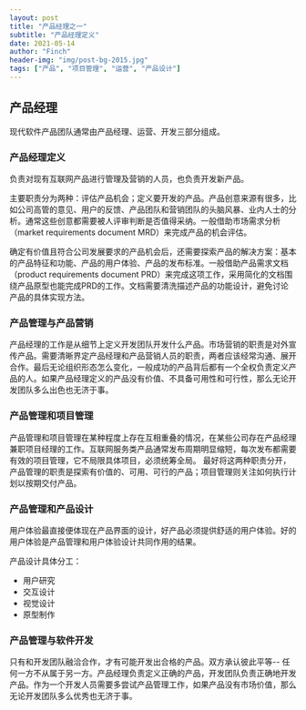 ```yaml
---
layout: post
title: "产品经理之一"
subtitle: "产品经理定义"
date: 2021-05-14
author: "Finch"
header-img: "img/post-bg-2015.jpg"
tags: ["产品", "项目管理", "运营", "产品设计"]
---
```


## 产品经理

现代软件产品团队通常由产品经理、运营、开发三部分组成。

### 产品经理定义

负责对现有互联网产品进行管理及营销的人员，也负责开发新产品。

主要职责分为两种：评估产品机会；定义要开发的产品。产品创意来源有很多，比如公司高管的意见、用户的反馈、产品团队和营销团队的头脑风暴、业内人士的分析。通常这些创意都需要被人评审判断是否值得采纳。一般借助市场需求分析（market requirements document MRD）来完成产品的机会评估。

确定有价值且符合公司发展要求的产品机会后，还需要探索产品的解决方案：基本的产品特征和功能、产品的用户体验、产品的发布标准。一般借助产品需求文档（product requirements document PRD）来完成这项工作，采用简化的文档围绕产品原型也能完成PRD的工作。文档需要清洗描述产品的功能设计，避免讨论产品的具体实现方法。

### 产品管理与产品营销

产品经理的工作是从细节上定义开发团队开发什么产品。市场营销的职责是对外宣传产品。需要清晰界定产品经理和产品营销人员的职责，两者应该经常沟通、展开合作。最后无论组织形态怎么变化，一般成功的产品背后都有一个全权负责定义产品的人。如果产品经理定义的产品没有价值、不具备可用性和可行性，那么无论开发团队多么出色也无济于事。

### 产品管理和项目管理

产品管理和项目管理在某种程度上存在互相重叠的情况，在某些公司存在产品经理兼职项目经理的工作。互联网服务类产品通常发布周期明显缩短，每次发布都需要有效的项目管理，它不局限具体项目，必须统筹全局。
最好将这两种职责分开，产品管理的职责是探索有价值的、可用、可行的产品；项目管理则关注如何执行计划以按期交付产品。

### 产品管理和产品设计

用户体验最直接便体现在产品界面的设计，好产品必须提供舒适的用户体验。好的用户体验是产品管理和用户体验设计共同作用的结果。

产品设计具体分工：

- 用户研究
- 交互设计
- 视觉设计
- 原型制作

### 产品管理与软件开发

只有和开发团队融洽合作，才有可能开发出合格的产品。双方承认彼此平等-- 任何一方不从属于另一方。产品经理负责定义正确的产品，开发团队负责正确地开发产品。作为一个开发人员需要多尝试产品管理工作，如果产品没有市场价值，那么无论开发团队多么优秀也无济于事。

